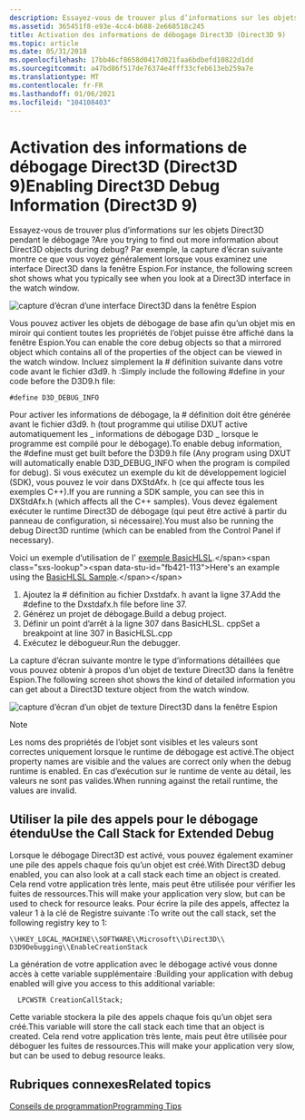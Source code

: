 ```yaml
---
description: Essayez-vous de trouver plus d’informations sur les objets Direct3D pendant le débogage ? Par exemple, la capture d’écran suivante montre ce que vous voyez généralement lorsque vous examinez une interface Direct3D dans la fenêtre Espion.
ms.assetid: 365451f8-e93e-4cc4-b688-2e668518c245
title: Activation des informations de débogage Direct3D (Direct3D 9)
ms.topic: article
ms.date: 05/31/2018
ms.openlocfilehash: 17bb46cf8658d0417d021faa6bdbefd10822d1dd
ms.sourcegitcommit: a47bd86f517de76374e4fff33cfeb613eb259a7e
ms.translationtype: MT
ms.contentlocale: fr-FR
ms.lasthandoff: 01/06/2021
ms.locfileid: "104108403"
---
```

# <a name="enabling-direct3d-debug-information-direct3d-9"></a><span data-ttu-id="fb421-104">Activation des informations de débogage Direct3D (Direct3D 9)</span><span class="sxs-lookup"><span data-stu-id="fb421-104">Enabling Direct3D Debug Information (Direct3D 9)</span></span>

<span data-ttu-id="fb421-105">Essayez-vous de trouver plus d’informations sur les objets Direct3D pendant le débogage ?</span><span class="sxs-lookup"><span data-stu-id="fb421-105">Are you trying to find out more information about Direct3D objects during debug?</span></span> <span data-ttu-id="fb421-106">Par exemple, la capture d’écran suivante montre ce que vous voyez généralement lorsque vous examinez une interface Direct3D dans la fenêtre Espion.</span><span class="sxs-lookup"><span data-stu-id="fb421-106">For instance, the following screen shot shows what you typically see when you look at a Direct3D interface in the watch window.</span></span>

![capture d’écran d’une interface Direct3D dans la fenêtre Espion](images/d3d-debug-info1.png)

<span data-ttu-id="fb421-108">Vous pouvez activer les objets de débogage de base afin qu’un objet mis en miroir qui contient toutes les propriétés de l’objet puisse être affiché dans la fenêtre Espion.</span><span class="sxs-lookup"><span data-stu-id="fb421-108">You can enable the core debug objects so that a mirrored object which contains all of the properties of the object can be viewed in the watch window.</span></span> <span data-ttu-id="fb421-109">Incluez simplement la \# définition suivante dans votre code avant le fichier d3d9. h :</span><span class="sxs-lookup"><span data-stu-id="fb421-109">Simply include the following \#define in your code before the D3D9.h file:</span></span>


```
#define D3D_DEBUG_INFO
```



<span data-ttu-id="fb421-110">Pour activer les informations de débogage, la \# définition doit être générée avant le fichier d3d9. h (tout programme qui utilise DXUT active automatiquement les \_ informations de débogage D3D \_ lorsque le programme est compilé pour le débogage).</span><span class="sxs-lookup"><span data-stu-id="fb421-110">To enable debug information, the \#define must get built before the D3D9.h file (Any program using DXUT will automatically enable D3D\_DEBUG\_INFO when the program is compiled for debug).</span></span> <span data-ttu-id="fb421-111">Si vous exécutez un exemple du kit de développement logiciel (SDK), vous pouvez le voir dans DXStdAfx. h (ce qui affecte tous les exemples C++).</span><span class="sxs-lookup"><span data-stu-id="fb421-111">If you are running a SDK sample, you can see this in DXStdAfx.h (which affects all the C++ samples).</span></span> <span data-ttu-id="fb421-112">Vous devez également exécuter le runtime Direct3D de débogage (qui peut être activé à partir du panneau de configuration, si nécessaire).</span><span class="sxs-lookup"><span data-stu-id="fb421-112">You must also be running the debug Direct3D runtime (which can be enabled from the Control Panel if necessary).</span></span>

<span data-ttu-id="fb421-113">Voici un exemple d’utilisation de l' [exemple BasicHLSL](https://msdn.microsoft.com/library/Ee416223(v=VS.85).aspx).</span><span class="sxs-lookup"><span data-stu-id="fb421-113">Here's an example using the [BasicHLSL Sample](https://msdn.microsoft.com/library/Ee416223(v=VS.85).aspx).</span></span>

1.  <span data-ttu-id="fb421-114">Ajoutez la \# définition au fichier Dxstdafx. h avant la ligne 37.</span><span class="sxs-lookup"><span data-stu-id="fb421-114">Add the \#define to the Dxstdafx.h file before line 37.</span></span>
2.  <span data-ttu-id="fb421-115">Générez un projet de débogage.</span><span class="sxs-lookup"><span data-stu-id="fb421-115">Build a debug project.</span></span>
3.  <span data-ttu-id="fb421-116">Définir un point d’arrêt à la ligne 307 dans BasicHLSL. cpp</span><span class="sxs-lookup"><span data-stu-id="fb421-116">Set a breakpoint at line 307 in BasicHLSL.cpp</span></span>
4.  <span data-ttu-id="fb421-117">Exécutez le débogueur.</span><span class="sxs-lookup"><span data-stu-id="fb421-117">Run the debugger.</span></span>

<span data-ttu-id="fb421-118">La capture d’écran suivante montre le type d’informations détaillées que vous pouvez obtenir à propos d’un objet de texture Direct3D dans la fenêtre Espion.</span><span class="sxs-lookup"><span data-stu-id="fb421-118">The following screen shot shows the kind of detailed information you can get about a Direct3D texture object from the watch window.</span></span>

![capture d’écran d’un objet de texture Direct3D dans la fenêtre Espion](images/d3d-debug-info2.png)

> [!Note]
>
> <span data-ttu-id="fb421-120">Les noms des propriétés de l’objet sont visibles et les valeurs sont correctes uniquement lorsque le runtime de débogage est activé.</span><span class="sxs-lookup"><span data-stu-id="fb421-120">The object property names are visible and the values are correct only when the debug runtime is enabled.</span></span> <span data-ttu-id="fb421-121">En cas d’exécution sur le runtime de vente au détail, les valeurs ne sont pas valides.</span><span class="sxs-lookup"><span data-stu-id="fb421-121">When running against the retail runtime, the values are invalid.</span></span>

 

## <a name="use-the-call-stack-for-extended-debug"></a><span data-ttu-id="fb421-122">Utiliser la pile des appels pour le débogage étendu</span><span class="sxs-lookup"><span data-stu-id="fb421-122">Use the Call Stack for Extended Debug</span></span>

<span data-ttu-id="fb421-123">Lorsque le débogage Direct3D est activé, vous pouvez également examiner une pile des appels chaque fois qu’un objet est créé.</span><span class="sxs-lookup"><span data-stu-id="fb421-123">With Direct3D debug enabled, you can also look at a call stack each time an object is created.</span></span> <span data-ttu-id="fb421-124">Cela rend votre application très lente, mais peut être utilisée pour vérifier les fuites de ressources.</span><span class="sxs-lookup"><span data-stu-id="fb421-124">This will make your application very slow, but can be used to check for resource leaks.</span></span> <span data-ttu-id="fb421-125">Pour écrire la pile des appels, affectez la valeur 1 à la clé de Registre suivante :</span><span class="sxs-lookup"><span data-stu-id="fb421-125">To write out the call stack, set the following registry key to 1:</span></span>


```
\\HKEY_LOCAL_MACHINE\\SOFTWARE\\Microsoft\\Direct3D\\
D3D9Debugging\\EnableCreationStack
```



<span data-ttu-id="fb421-126">La génération de votre application avec le débogage activé vous donne accès à cette variable supplémentaire :</span><span class="sxs-lookup"><span data-stu-id="fb421-126">Building your application with debug enabled will give you access to this additional variable:</span></span>


```
  LPCWSTR CreationCallStack;
```



<span data-ttu-id="fb421-127">Cette variable stockera la pile des appels chaque fois qu’un objet sera créé.</span><span class="sxs-lookup"><span data-stu-id="fb421-127">This variable will store the call stack each time that an object is created.</span></span> <span data-ttu-id="fb421-128">Cela rend votre application très lente, mais peut être utilisée pour déboguer les fuites de ressources.</span><span class="sxs-lookup"><span data-stu-id="fb421-128">This will make your application very slow, but can be used to debug resource leaks.</span></span>

## <a name="related-topics"></a><span data-ttu-id="fb421-129">Rubriques connexes</span><span class="sxs-lookup"><span data-stu-id="fb421-129">Related topics</span></span>

<dl> <dt>

[<span data-ttu-id="fb421-130">Conseils de programmation</span><span class="sxs-lookup"><span data-stu-id="fb421-130">Programming Tips</span></span>](programming-tips.md)
</dt> </dl>

 

 



